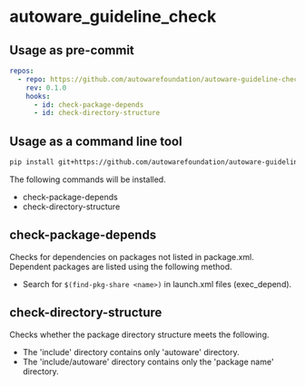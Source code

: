 # autoware_guideline_check

## Usage as pre-commit

```yaml
repos:
  - repo: https://github.com/autowarefoundation/autoware-guideline-check
    rev: 0.1.0
    hooks:
      - id: check-package-depends
      - id: check-directory-structure
```

## Usage as a command line tool

```bash
pip install git+https://github.com/autowarefoundation/autoware-guideline-check.git
```

The following commands will be installed.

- check-package-depends
- check-directory-structure

## check-package-depends

Checks for dependencies on packages not listed in package.xml.
Dependent packages are listed using the following method.

- Search for `$(find-pkg-share <name>)` in launch.xml files (exec_depend).

## check-directory-structure

Checks whether the package directory structure meets the following.

- The 'include' directory contains only 'autoware' directory.
- The 'include/autoware' directory contains only the 'package name' directory.
